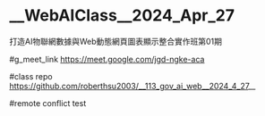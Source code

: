 
# __WebAIClass__2024_Apr_27
打造AI物聯網數據與Web動態網頁圖表顯示整合實作班第01期

#g_meet_link
https://meet.google.com/jgd-ngke-aca

#class repo
https://github.com/roberthsu2003/__113_gov_ai_web__2024_4_27__




#remote conflict test

